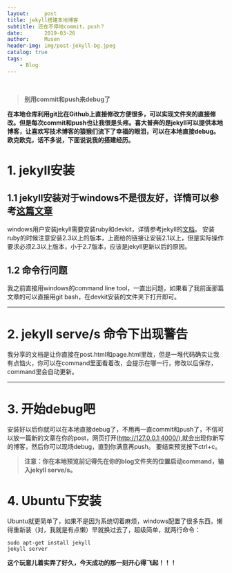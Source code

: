 ```yaml
---
layout:     post
title: jekyll搭建本地博客
subtitle: 还在不停地commit，push？
date:       2019-03-26
author:     Musen
header-img: img/post-jekyll-bg.jpeg
catalog: true
tags:
    - Blog
---
```

&ensp; 
&emsp; 
&nbsp;

 > **别用commit和push来debug了**
 
 **在本地仓库利用git比在Github上直接修改方便很多，可以实现文件夹的直接修改。但是每次commit和push也让我很是头疼。喜大普奔的是jekyll可以提供本地博客，让喜欢写技术博客的猿猴们流下了幸福的眼泪，可以在本地直接debug。欧克欧克，话不多说，下面说说我的搭建经历。**

# 1. jekyll安装

## 1.1 jekyll安装对于windows不是很友好，详情可以参考[这篇文章](https://www.jianshu.com/p/9535334ffd54)

windows用户安装jekyll需要安装ruby和devkit，详情参考jekyll的[文档](http://jekyll-windows.juthilo.com/)。
安装ruby的时候注意安装2.3以上的版本，上面给的链接让安装2.1以上，但是实际操作要求必须2.3以上版本，小于2.7版本，应该是jekyll更新以后的原因。

## 1.2 命令行问题

我之前直接用windows的command line tool，一直出问题，如果看了我前面那篇文章的可以直接用git bash，在devkit安装的文件夹下打开即可。
***
# 2. jekyll serve/s 命令下出现警告

我分享的文档是让你直接在post.html和page.html里改，但是一堆代码确实让我有点恼火，你可以在command里面看着改，会提示在哪一行，修改以后保存，command里会自动更新。
***
# 3. 开始debug吧

安装好以后你就可以在本地直接debug了，不用再一直commit和push了，不信可以放一篇新的文章在你的post，网页打开(http://127.0.0.1:4000/),就会出现你新写的博客，然后你可以现场debug，直到你满意再push。
要结束预览按下ctrl+c。

> **注意：你在本地预览前记得先在你的blog文件夹的位置启动command，输入jekyll serve/s。**

# 4. Ubuntu下安装

Ubuntu就更简单了，如果不是因为系统切着麻烦，windows配置了很多东西，懒得重新装（对，我就是有点懒）早就换过去了，超级简单，就两行命令：

    sudo apt-get install jekyll
    jekyll server

**这个玩意儿着实弄了好久，今天成功的那一刻开心得飞起！！！**

